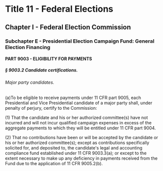 
# Title 11 - Federal Elections
## Chapter I - Federal Election Commission
### Subchapter E - Presidential Election Campaign Fund: General Election Financing
#### PART 9003 - ELIGIBILITY FOR PAYMENTS
##### § 9003.2 Candidate certifications.
###### Major party candidates.

(a)To be eligible to receive payments under 11 CFR part 9005, each Presidential and Vice Presidential candidate of a major party shall, under penalty of perjury, certify to the Commission:

(1) That the candidate and his or her authorized committee(s) have not incurred and will not incur qualified campaign expenses in excess of the aggregate payments to which they will be entitled under 11 CFR part 9004.

(2) That no contributions have been or will be accepted by the candidate or his or her authorized committee(s); except as contributions specifically solicited for, and deposited to, the candidate's legal and accounting compliance fund established under 11 CFR 9003.3(a); or except to the extent necessary to make up any deficiency in payments received from the Fund due to the application of 11 CFR 9005.2(b).

